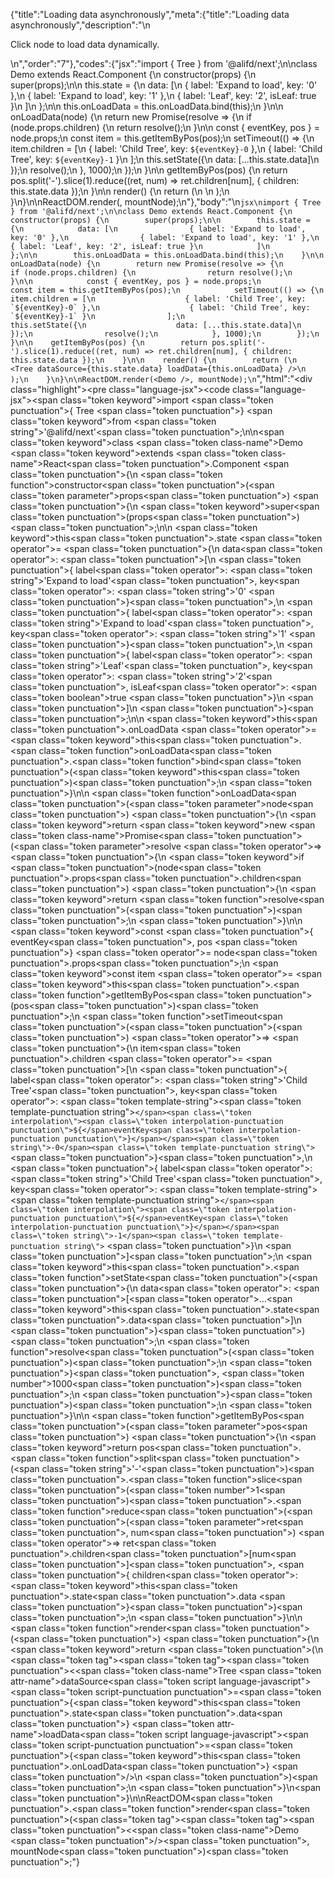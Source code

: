 {"title":"Loading data asynchronously","meta":{"title":"Loading data asynchronously","description":"\n<p>Click node to load data dynamically.</p>\n","order":"7"},"codes":{"jsx":"import { Tree } from '@alifd/next';\n\nclass Demo extends React.Component {\n    constructor(props) {\n        super(props);\n\n        this.state = {\n            data: [\n                { label: 'Expand to load', key: '0' },\n                { label: 'Expand to load', key: '1' },\n                { label: 'Leaf', key: '2', isLeaf: true }\n            ]\n        };\n\n        this.onLoadData = this.onLoadData.bind(this);\n    }\n\n    onLoadData(node) {\n        return new Promise(resolve => {\n            if (node.props.children) {\n                return resolve();\n            }\n\n            const { eventKey, pos } = node.props;\n            const item = this.getItemByPos(pos);\n            setTimeout(() => {\n                item.children = [\n                    { label: 'Child Tree', key: `${eventKey}-0` },\n                    { label: 'Child Tree', key: `${eventKey}-1` }\n                ];\n                this.setState({\n                    data: [...this.state.data]\n                });\n                resolve();\n            }, 1000);\n        });\n    }\n\n    getItemByPos(pos) {\n        return pos.split('-').slice(1).reduce((ret, num) => ret.children[num], { children: this.state.data });\n    }\n\n    render() {\n        return (\n            <Tree dataSource={this.state.data} loadData={this.onLoadData} />\n        );\n    }\n}\n\nReactDOM.render(<Demo />, mountNode);\n"},"body":"\n````jsx\nimport { Tree } from '@alifd/next';\n\nclass Demo extends React.Component {\n    constructor(props) {\n        super(props);\n\n        this.state = {\n            data: [\n                { label: 'Expand to load', key: '0' },\n                { label: 'Expand to load', key: '1' },\n                { label: 'Leaf', key: '2', isLeaf: true }\n            ]\n        };\n\n        this.onLoadData = this.onLoadData.bind(this);\n    }\n\n    onLoadData(node) {\n        return new Promise(resolve => {\n            if (node.props.children) {\n                return resolve();\n            }\n\n            const { eventKey, pos } = node.props;\n            const item = this.getItemByPos(pos);\n            setTimeout(() => {\n                item.children = [\n                    { label: 'Child Tree', key: `${eventKey}-0` },\n                    { label: 'Child Tree', key: `${eventKey}-1` }\n                ];\n                this.setState({\n                    data: [...this.state.data]\n                });\n                resolve();\n            }, 1000);\n        });\n    }\n\n    getItemByPos(pos) {\n        return pos.split('-').slice(1).reduce((ret, num) => ret.children[num], { children: this.state.data });\n    }\n\n    render() {\n        return (\n            <Tree dataSource={this.state.data} loadData={this.onLoadData} />\n        );\n    }\n}\n\nReactDOM.render(<Demo />, mountNode);\n````","html":"<script>(function(){'use strict';\n\nvar _createClass = function () { function defineProperties(target, props) { for (var i = 0; i < props.length; i++) { var descriptor = props[i]; descriptor.enumerable = descriptor.enumerable || false; descriptor.configurable = true; if (\"value\" in descriptor) descriptor.writable = true; Object.defineProperty(target, descriptor.key, descriptor); } } return function (Constructor, protoProps, staticProps) { if (protoProps) defineProperties(Constructor.prototype, protoProps); if (staticProps) defineProperties(Constructor, staticProps); return Constructor; }; }();\n\nvar _next = require('@alifd/next');\n\nfunction _toConsumableArray(arr) { if (Array.isArray(arr)) { for (var i = 0, arr2 = Array(arr.length); i < arr.length; i++) { arr2[i] = arr[i]; } return arr2; } else { return Array.from(arr); } }\n\nfunction _classCallCheck(instance, Constructor) { if (!(instance instanceof Constructor)) { throw new TypeError(\"Cannot call a class as a function\"); } }\n\nfunction _possibleConstructorReturn(self, call) { if (!self) { throw new ReferenceError(\"this hasn't been initialised - super() hasn't been called\"); } return call && (typeof call === \"object\" || typeof call === \"function\") ? call : self; }\n\nfunction _inherits(subClass, superClass) { if (typeof superClass !== \"function\" && superClass !== null) { throw new TypeError(\"Super expression must either be null or a function, not \" + typeof superClass); } subClass.prototype = Object.create(superClass && superClass.prototype, { constructor: { value: subClass, enumerable: false, writable: true, configurable: true } }); if (superClass) Object.setPrototypeOf ? Object.setPrototypeOf(subClass, superClass) : subClass.__proto__ = superClass; }\n\nvar Demo = function (_React$Component) {\n    _inherits(Demo, _React$Component);\n\n    function Demo(props) {\n        _classCallCheck(this, Demo);\n\n        var _this = _possibleConstructorReturn(this, (Demo.__proto__ || Object.getPrototypeOf(Demo)).call(this, props));\n\n        _this.state = {\n            data: [{ label: 'Expand to load', key: '0' }, { label: 'Expand to load', key: '1' }, { label: 'Leaf', key: '2', isLeaf: true }]\n        };\n\n        _this.onLoadData = _this.onLoadData.bind(_this);\n        return _this;\n    }\n\n    _createClass(Demo, [{\n        key: 'onLoadData',\n        value: function onLoadData(node) {\n            var _this2 = this;\n\n            return new Promise(function (resolve) {\n                if (node.props.children) {\n                    return resolve();\n                }\n\n                var _node$props = node.props,\n                    eventKey = _node$props.eventKey,\n                    pos = _node$props.pos;\n\n                var item = _this2.getItemByPos(pos);\n                setTimeout(function () {\n                    item.children = [{ label: 'Child Tree', key: eventKey + '-0' }, { label: 'Child Tree', key: eventKey + '-1' }];\n                    _this2.setState({\n                        data: [].concat(_toConsumableArray(_this2.state.data))\n                    });\n                    resolve();\n                }, 1000);\n            });\n        }\n    }, {\n        key: 'getItemByPos',\n        value: function getItemByPos(pos) {\n            return pos.split('-').slice(1).reduce(function (ret, num) {\n                return ret.children[num];\n            }, { children: this.state.data });\n        }\n    }, {\n        key: 'render',\n        value: function render() {\n            return React.createElement(_next.Tree, { dataSource: this.state.data, loadData: this.onLoadData });\n        }\n    }]);\n\n    return Demo;\n}(React.Component);\n\nReactDOM.render(React.createElement(Demo, null), mountNode);})()</script><div class=\"highlight\"><pre class=\"language-jsx\"><code class=\"language-jsx\"><span class=\"token keyword\">import</span> <span class=\"token punctuation\">{</span> Tree <span class=\"token punctuation\">}</span> <span class=\"token keyword\">from</span> <span class=\"token string\">'@alifd/next'</span><span class=\"token punctuation\">;</span>\n\n<span class=\"token keyword\">class</span> <span class=\"token class-name\">Demo</span> <span class=\"token keyword\">extends</span> <span class=\"token class-name\">React<span class=\"token punctuation\">.</span>Component</span> <span class=\"token punctuation\">{</span>\n    <span class=\"token function\">constructor</span><span class=\"token punctuation\">(</span><span class=\"token parameter\">props</span><span class=\"token punctuation\">)</span> <span class=\"token punctuation\">{</span>\n        <span class=\"token keyword\">super</span><span class=\"token punctuation\">(</span>props<span class=\"token punctuation\">)</span><span class=\"token punctuation\">;</span>\n\n        <span class=\"token keyword\">this</span><span class=\"token punctuation\">.</span>state <span class=\"token operator\">=</span> <span class=\"token punctuation\">{</span>\n            data<span class=\"token operator\">:</span> <span class=\"token punctuation\">[</span>\n                <span class=\"token punctuation\">{</span> label<span class=\"token operator\">:</span> <span class=\"token string\">'Expand to load'</span><span class=\"token punctuation\">,</span> key<span class=\"token operator\">:</span> <span class=\"token string\">'0'</span> <span class=\"token punctuation\">}</span><span class=\"token punctuation\">,</span>\n                <span class=\"token punctuation\">{</span> label<span class=\"token operator\">:</span> <span class=\"token string\">'Expand to load'</span><span class=\"token punctuation\">,</span> key<span class=\"token operator\">:</span> <span class=\"token string\">'1'</span> <span class=\"token punctuation\">}</span><span class=\"token punctuation\">,</span>\n                <span class=\"token punctuation\">{</span> label<span class=\"token operator\">:</span> <span class=\"token string\">'Leaf'</span><span class=\"token punctuation\">,</span> key<span class=\"token operator\">:</span> <span class=\"token string\">'2'</span><span class=\"token punctuation\">,</span> isLeaf<span class=\"token operator\">:</span> <span class=\"token boolean\">true</span> <span class=\"token punctuation\">}</span>\n            <span class=\"token punctuation\">]</span>\n        <span class=\"token punctuation\">}</span><span class=\"token punctuation\">;</span>\n\n        <span class=\"token keyword\">this</span><span class=\"token punctuation\">.</span>onLoadData <span class=\"token operator\">=</span> <span class=\"token keyword\">this</span><span class=\"token punctuation\">.</span><span class=\"token function\">onLoadData</span><span class=\"token punctuation\">.</span><span class=\"token function\">bind</span><span class=\"token punctuation\">(</span><span class=\"token keyword\">this</span><span class=\"token punctuation\">)</span><span class=\"token punctuation\">;</span>\n    <span class=\"token punctuation\">}</span>\n\n    <span class=\"token function\">onLoadData</span><span class=\"token punctuation\">(</span><span class=\"token parameter\">node</span><span class=\"token punctuation\">)</span> <span class=\"token punctuation\">{</span>\n        <span class=\"token keyword\">return</span> <span class=\"token keyword\">new</span> <span class=\"token class-name\">Promise</span><span class=\"token punctuation\">(</span><span class=\"token parameter\">resolve</span> <span class=\"token operator\">=></span> <span class=\"token punctuation\">{</span>\n            <span class=\"token keyword\">if</span> <span class=\"token punctuation\">(</span>node<span class=\"token punctuation\">.</span>props<span class=\"token punctuation\">.</span>children<span class=\"token punctuation\">)</span> <span class=\"token punctuation\">{</span>\n                <span class=\"token keyword\">return</span> <span class=\"token function\">resolve</span><span class=\"token punctuation\">(</span><span class=\"token punctuation\">)</span><span class=\"token punctuation\">;</span>\n            <span class=\"token punctuation\">}</span>\n\n            <span class=\"token keyword\">const</span> <span class=\"token punctuation\">{</span> eventKey<span class=\"token punctuation\">,</span> pos <span class=\"token punctuation\">}</span> <span class=\"token operator\">=</span> node<span class=\"token punctuation\">.</span>props<span class=\"token punctuation\">;</span>\n            <span class=\"token keyword\">const</span> item <span class=\"token operator\">=</span> <span class=\"token keyword\">this</span><span class=\"token punctuation\">.</span><span class=\"token function\">getItemByPos</span><span class=\"token punctuation\">(</span>pos<span class=\"token punctuation\">)</span><span class=\"token punctuation\">;</span>\n            <span class=\"token function\">setTimeout</span><span class=\"token punctuation\">(</span><span class=\"token punctuation\">(</span><span class=\"token punctuation\">)</span> <span class=\"token operator\">=></span> <span class=\"token punctuation\">{</span>\n                item<span class=\"token punctuation\">.</span>children <span class=\"token operator\">=</span> <span class=\"token punctuation\">[</span>\n                    <span class=\"token punctuation\">{</span> label<span class=\"token operator\">:</span> <span class=\"token string\">'Child Tree'</span><span class=\"token punctuation\">,</span> key<span class=\"token operator\">:</span> <span class=\"token template-string\"><span class=\"token template-punctuation string\">`</span><span class=\"token interpolation\"><span class=\"token interpolation-punctuation punctuation\">${</span>eventKey<span class=\"token interpolation-punctuation punctuation\">}</span></span><span class=\"token string\">-0</span><span class=\"token template-punctuation string\">`</span></span> <span class=\"token punctuation\">}</span><span class=\"token punctuation\">,</span>\n                    <span class=\"token punctuation\">{</span> label<span class=\"token operator\">:</span> <span class=\"token string\">'Child Tree'</span><span class=\"token punctuation\">,</span> key<span class=\"token operator\">:</span> <span class=\"token template-string\"><span class=\"token template-punctuation string\">`</span><span class=\"token interpolation\"><span class=\"token interpolation-punctuation punctuation\">${</span>eventKey<span class=\"token interpolation-punctuation punctuation\">}</span></span><span class=\"token string\">-1</span><span class=\"token template-punctuation string\">`</span></span> <span class=\"token punctuation\">}</span>\n                <span class=\"token punctuation\">]</span><span class=\"token punctuation\">;</span>\n                <span class=\"token keyword\">this</span><span class=\"token punctuation\">.</span><span class=\"token function\">setState</span><span class=\"token punctuation\">(</span><span class=\"token punctuation\">{</span>\n                    data<span class=\"token operator\">:</span> <span class=\"token punctuation\">[</span><span class=\"token operator\">...</span><span class=\"token keyword\">this</span><span class=\"token punctuation\">.</span>state<span class=\"token punctuation\">.</span>data<span class=\"token punctuation\">]</span>\n                <span class=\"token punctuation\">}</span><span class=\"token punctuation\">)</span><span class=\"token punctuation\">;</span>\n                <span class=\"token function\">resolve</span><span class=\"token punctuation\">(</span><span class=\"token punctuation\">)</span><span class=\"token punctuation\">;</span>\n            <span class=\"token punctuation\">}</span><span class=\"token punctuation\">,</span> <span class=\"token number\">1000</span><span class=\"token punctuation\">)</span><span class=\"token punctuation\">;</span>\n        <span class=\"token punctuation\">}</span><span class=\"token punctuation\">)</span><span class=\"token punctuation\">;</span>\n    <span class=\"token punctuation\">}</span>\n\n    <span class=\"token function\">getItemByPos</span><span class=\"token punctuation\">(</span><span class=\"token parameter\">pos</span><span class=\"token punctuation\">)</span> <span class=\"token punctuation\">{</span>\n        <span class=\"token keyword\">return</span> pos<span class=\"token punctuation\">.</span><span class=\"token function\">split</span><span class=\"token punctuation\">(</span><span class=\"token string\">'-'</span><span class=\"token punctuation\">)</span><span class=\"token punctuation\">.</span><span class=\"token function\">slice</span><span class=\"token punctuation\">(</span><span class=\"token number\">1</span><span class=\"token punctuation\">)</span><span class=\"token punctuation\">.</span><span class=\"token function\">reduce</span><span class=\"token punctuation\">(</span><span class=\"token punctuation\">(</span><span class=\"token parameter\">ret<span class=\"token punctuation\">,</span> num</span><span class=\"token punctuation\">)</span> <span class=\"token operator\">=></span> ret<span class=\"token punctuation\">.</span>children<span class=\"token punctuation\">[</span>num<span class=\"token punctuation\">]</span><span class=\"token punctuation\">,</span> <span class=\"token punctuation\">{</span> children<span class=\"token operator\">:</span> <span class=\"token keyword\">this</span><span class=\"token punctuation\">.</span>state<span class=\"token punctuation\">.</span>data <span class=\"token punctuation\">}</span><span class=\"token punctuation\">)</span><span class=\"token punctuation\">;</span>\n    <span class=\"token punctuation\">}</span>\n\n    <span class=\"token function\">render</span><span class=\"token punctuation\">(</span><span class=\"token punctuation\">)</span> <span class=\"token punctuation\">{</span>\n        <span class=\"token keyword\">return</span> <span class=\"token punctuation\">(</span>\n            <span class=\"token tag\"><span class=\"token tag\"><span class=\"token punctuation\">&lt;</span><span class=\"token class-name\">Tree</span></span> <span class=\"token attr-name\">dataSource</span><span class=\"token script language-javascript\"><span class=\"token script-punctuation punctuation\">=</span><span class=\"token punctuation\">{</span><span class=\"token keyword\">this</span><span class=\"token punctuation\">.</span>state<span class=\"token punctuation\">.</span>data<span class=\"token punctuation\">}</span></span> <span class=\"token attr-name\">loadData</span><span class=\"token script language-javascript\"><span class=\"token script-punctuation punctuation\">=</span><span class=\"token punctuation\">{</span><span class=\"token keyword\">this</span><span class=\"token punctuation\">.</span>onLoadData<span class=\"token punctuation\">}</span></span> <span class=\"token punctuation\">/></span></span>\n        <span class=\"token punctuation\">)</span><span class=\"token punctuation\">;</span>\n    <span class=\"token punctuation\">}</span>\n<span class=\"token punctuation\">}</span>\n\nReactDOM<span class=\"token punctuation\">.</span><span class=\"token function\">render</span><span class=\"token punctuation\">(</span><span class=\"token tag\"><span class=\"token tag\"><span class=\"token punctuation\">&lt;</span><span class=\"token class-name\">Demo</span></span> <span class=\"token punctuation\">/></span></span><span class=\"token punctuation\">,</span> mountNode<span class=\"token punctuation\">)</span><span class=\"token punctuation\">;</span></code></pre></div>"}